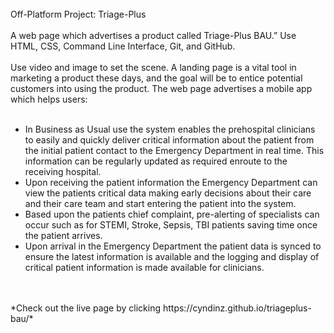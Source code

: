 <br>
Off-Platform Project: Triage-Plus
</br>
<br>
A web page which advertises a product called Triage-Plus BAU.” Use HTML, CSS, Command Line Interface, Git, and GitHub. 
</br>
<br>
Use video and image to set the scene. A landing page is a vital tool in marketing a product these days, and the goal will be to entice potential customers into using the product. The web page advertises a mobile app which helps users:
</br>
<br>
<ul>
<li>In Business as Usual use the system enables the prehospital clinicians to easily and quickly deliver critical information about the patient from the initial patient contact to the Emergency Department in real time. This information can be regularly updated as required enroute to the receiving hospital.
</li>
<li>
Upon receiving the patient information the Emergency Department can view the patients critical data making early decisions about their care and their care team and start entering the patient into the system.
</li>
<li>
Based upon the patients chief complaint, pre-alerting of specialists can occur such as for STEMI, Stroke, Sepsis, TBI patients saving time once the patient arrives.
</li>
<li>
Upon arrival in the Emergency Department the patient data is synced to ensure the latest information is available and the logging and display of critical patient information is made available for clinicians.
</li>
</ul>
</br>
<br>
*Check out the live page by clicking https://cyndinz.github.io/triageplus-bau/*
</br>

